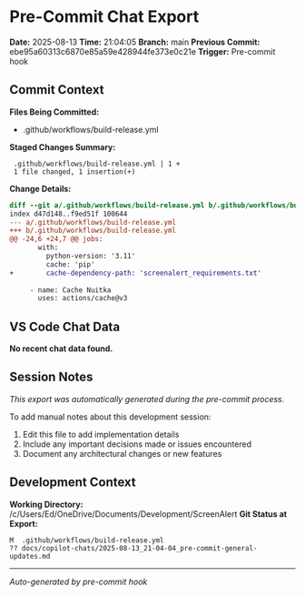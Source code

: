 # Pre-Commit Chat Export

**Date:** 2025-08-13
**Time:** 21:04:05
**Branch:** main
**Previous Commit:** ebe95a60313c6870e85a59e428944fe373e0c21e
**Trigger:** Pre-commit hook

## Commit Context

**Files Being Committed:**
- .github/workflows/build-release.yml

**Staged Changes Summary:**
```
 .github/workflows/build-release.yml | 1 +
 1 file changed, 1 insertion(+)
```

**Change Details:**
```diff
diff --git a/.github/workflows/build-release.yml b/.github/workflows/build-release.yml
index d47d148..f9ed51f 100644
--- a/.github/workflows/build-release.yml
+++ b/.github/workflows/build-release.yml
@@ -24,6 +24,7 @@ jobs:
       with:
         python-version: '3.11'
         cache: 'pip'
+        cache-dependency-path: 'screenalert_requirements.txt'
         
     - name: Cache Nuitka
       uses: actions/cache@v3

```

## VS Code Chat Data

**No recent chat data found.**


## Session Notes

*This export was automatically generated during the pre-commit process.*

To add manual notes about this development session:
1. Edit this file to add implementation details
2. Include any important decisions made or issues encountered
3. Document any architectural changes or new features

## Development Context

**Working Directory:** /c/Users/Ed/OneDrive/Documents/Development/ScreenAlert
**Git Status at Export:**
```
M  .github/workflows/build-release.yml
?? docs/copilot-chats/2025-08-13_21-04-04_pre-commit-general-updates.md
```

---
*Auto-generated by pre-commit hook*
